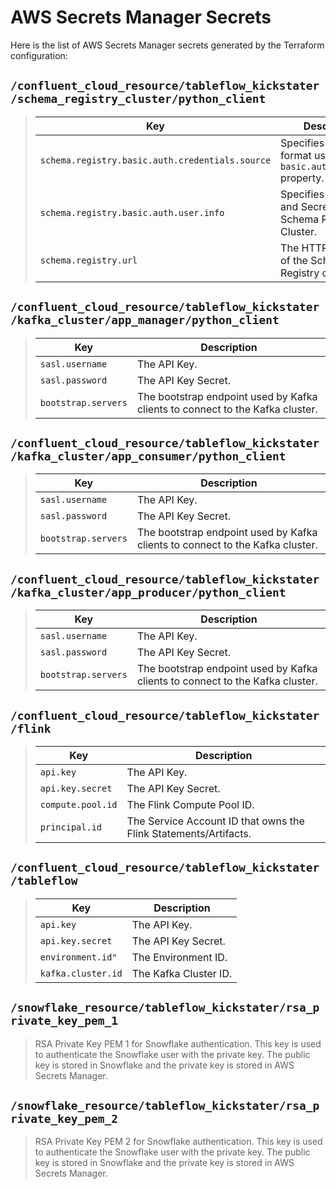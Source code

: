 # AWS Secrets Manager Secrets
Here is the list of AWS Secrets Manager secrets generated by the Terraform configuration:

## `/confluent_cloud_resource/tableflow_kickstater/schema_registry_cluster/python_client`
> Key|Description
> -|-
> `schema.registry.basic.auth.credentials.source`|Specifies the the format used in the `basic.auth.user.info` property.
> `schema.registry.basic.auth.user.info`|Specifies the API Key and Secret for the Schema Registry Cluster.
> `schema.registry.url`|The HTTP endpoint of the Schema Registry cluster.

## `/confluent_cloud_resource/tableflow_kickstater/kafka_cluster/app_manager/python_client`
> Key|Description
> -|-
> `sasl.username`|The API Key.
> `sasl.password`|The API Key Secret.
> `bootstrap.servers`|The bootstrap endpoint used by Kafka clients to connect to the Kafka cluster.

## `/confluent_cloud_resource/tableflow_kickstater/kafka_cluster/app_consumer/python_client`
> Key|Description
> -|-
> `sasl.username`|The API Key.
> `sasl.password`|The API Key Secret.
> `bootstrap.servers`|The bootstrap endpoint used by Kafka clients to connect to the Kafka cluster.

## `/confluent_cloud_resource/tableflow_kickstater/kafka_cluster/app_producer/python_client`
> Key|Description
> -|-
> `sasl.username`|The API Key.
> `sasl.password`|The API Key Secret.
> `bootstrap.servers`|The bootstrap endpoint used by Kafka clients to connect to the Kafka cluster.

## `/confluent_cloud_resource/tableflow_kickstater/flink`
> Key|Description
> -|-
> `api.key`|The API Key.
> `api.key.secret`|The API Key Secret.
> `compute.pool.id`|The Flink Compute Pool ID.
> `principal.id`|The Service Account ID that owns the Flink Statements/Artifacts.

## `/confluent_cloud_resource/tableflow_kickstater/tableflow`
> Key|Description
> -|-
> `api.key`|The API Key.
> `api.key.secret`|The API Key Secret.
> `environment.id"`|The Environment ID.
> `kafka.cluster.id`|The Kafka Cluster ID.


## `/snowflake_resource/tableflow_kickstater/rsa_private_key_pem_1`
> RSA Private Key PEM 1 for Snowflake authentication. This key is used to authenticate the Snowflake user with the private key. The public key is stored in Snowflake and the private key is stored in AWS Secrets Manager.

## `/snowflake_resource/tableflow_kickstater/rsa_private_key_pem_2`
> RSA Private Key PEM 2 for Snowflake authentication. This key is used to authenticate the Snowflake user with the private key. The public key is stored in Snowflake and the private key is stored in AWS Secrets Manager.